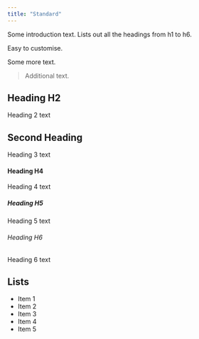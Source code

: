 ```yaml
---
title: "Standard"
---
```


Some introduction text. Lists out all the headings from h1 to h6. 

Easy to customise. 

Some more text. 

> Additional text.

## Heading H2
Heading 2 text

## Second Heading
Heading 3 text

#### Heading H4
Heading 4 text

##### Heading H5
Heading 5 text

###### Heading H6
Heading 6 text

## Lists
- Item 1
- Item 2
- Item 3
- Item 4
- Item 5
